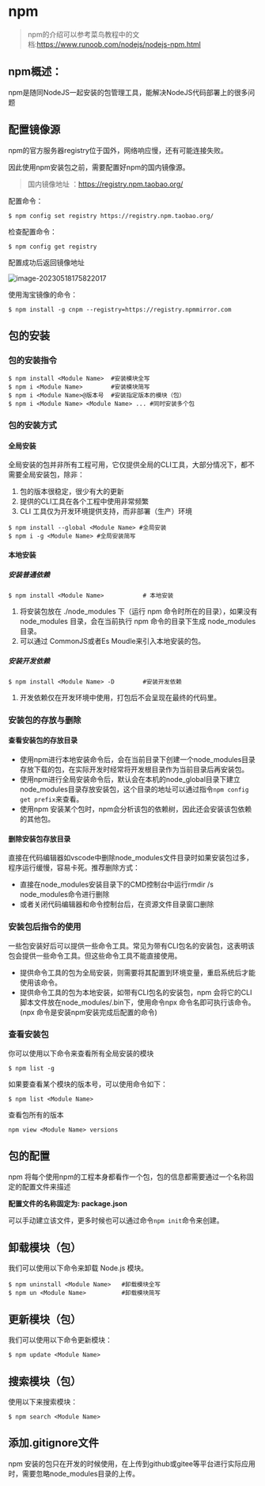 # npm

> npm的介绍可以参考菜鸟教程中的文档:https://www.runoob.com/nodejs/nodejs-npm.html

## npm概述：

npm是随同NodeJS一起安装的包管理工具，能解决NodeJS代码部署上的很多问题

## 配置镜像源

npm的官方服务器registry位于国外，网络响应慢，还有可能连接失败。

因此使用npm安装包之前，需要配置好npm的国内镜像源。

> 国内镜像地址 ：https://registry.npm.taobao.org/

配置命令：

```
$ npm config set registry https://registry.npm.taobao.org/
```

检查配置命令：

```
$ npm config get registry
```

配置成功后返回镜像地址

![image-20230518175822017](https://s1.vika.cn/space/2023/05/18/fedf1dcb9d604bbe8ad734a20b896e66)

使用淘宝镜像的命令：

```
$ npm install -g cnpm --registry=https://registry.npmmirror.com
```

## 包的安装

### 包的安装指令

```
$ npm install <Module Name>  #安装模块全写
$ npm i <Module Name>        #安装模块简写
$ npm i <Module Name>@版本号  #安装指定版本的模块（包）
$ npm i <Module Name> <Module Name> ... #同时安装多个包 
```

### 包的安装方式

#### 全局安装

全局安装的包并非所有工程可用，它仅提供全局的CLI工具，大部分情况下，都不需要全局安装包，除非：

1. 包的版本很稳定，很少有大的更新
2. 提供的CLI工具在各个工程中使用非常频繁
3. CLI 工具仅为开发环境提供支持，而非部署（生产）环境

```
$ npm install --global <Module Name> #全局安装
$ npm i -g <Module Name> #全局安装简写
```

#### 本地安装

##### 安装普通依赖

```
$ npm install <Module Name>           # 本地安装
```

1. 将安装包放在 ./node_modules 下（运行 npm 命令时所在的目录），如果没有 node_modules 目录，会在当前执行 npm 命令的目录下生成 node_modules 目录。 
2. 可以通过 CommonJS或者Es Moudle来引入本地安装的包。

##### 安装开发依赖

```
$ npm install <Module Name> -D        #安装开发依赖
```

1. 开发依赖仅在开发环境中使用，打包后不会呈现在最终的代码里。

### 安装包的存放与删除

#### 查看安装包的存放目录

* 使用npm进行本地安装命令后，会在当前目录下创建一个node_modules目录存放下载的包，在实际开发时经常将开发根目录作为当前目录后再安装包。
* 使用npm进行全局安装命令后，默认会在本机的node_global目录下建立node_modules目录存放安装包，这个目录的地址可以通过指令`npm config get prefix`来查看。
* 使用npm 安装某个包时，npm会分析该包的依赖树，因此还会安装该包依赖的其他包。

#### 删除安装包存放目录

直接在代码编辑器如vscode中删除node_modules文件目录时如果安装包过多，程序运行缓慢，容易卡死。推荐删除方式：

* 直接在node_modules安装目录下的CMD控制台中运行rmdir /s node_modules命令进行删除
* 或者关闭代码编辑器和命令控制台后，在资源文件目录窗口删除

### 安装包后指令的使用

一些包安装好后可以提供一些命令工具。常见为带有CLI包名的安装包，这表明该包会提供一些命令工具。但这些命令工具不能直接使用。

* 提供命令工具的包为全局安装，则需要将其配置到环境变量，重启系统后才能使用该命令。
* 提供命令工具的包为本地安装，如带有CLI包名的安装包，npm 会将它的CLI脚本文件放在node_modules/.bin下，使用命令npx 命令名即可执行该命令。(npx 命令是安装npm安装完成后配置的命令)

### 查看安装包

你可以使用以下命令来查看所有全局安装的模块

```
$ npm list -g
```

如果要查看某个模块的版本号，可以使用命令如下：

```
$ npm list <Module Name>
```

查看包所有的版本

```
npm view <Module Name> versions
```

## 包的配置

npm 将每个使用npm的工程本身都看作一个包，包的信息都需要通过一个名称固定的配置文件来描述

**配置文件的名称固定为: package.json**

可以手动建立该文件，更多时候也可以通过命令`npm init`命令来创建。

## 卸载模块（包）

我们可以使用以下命令来卸载 Node.js 模块。

```
$ npm uninstall <Module Name>   #卸载模块全写
$ npm un <Module Name>          #卸载模块简写
```

## 更新模块（包）

我们可以使用以下命令更新模块：

```
$ npm update <Module Name>
```

## 搜索模块（包）

使用以下来搜索模块：

```
$ npm search <Module Name>
```

## 添加.gitignore文件

npm 安装的包只在开发的时候使用，在上传到github或gitee等平台进行实际应用时，需要忽略node_modules目录的上传。